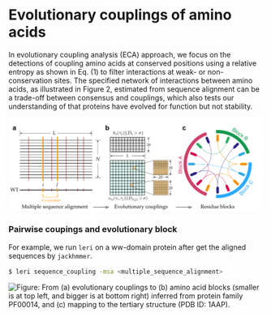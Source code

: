 # Evolutionary couplings of amino acids

In evolutionary coupling analysis \(ECA\) approach, we focus on the detections of coupling amino acids at conserved positions using a relative entropy as shown in Eq. \(1\) to filter interactions at weak- or non-conservation sites. The specified network of interactions between amino acids, as illustrated in Figure 2, estimated from sequence alignment can be a trade-off between consensus and couplings, which also tests our understanding of that proteins have evolved for function but not stability.

![](../.gitbook/assets/evolutionary_coupled_block.png)

### Pairwise coupings and evolutionary block

For example, we run `leri` on a ww-domain protein after get the aligned sequences by `jackhmmer`. 

```bash
$ leri sequence_coupling -msa <multiple_sequence_alignment>
```

![Figure: From \(a\) evolutionary couplings to \(b\) amino acid blocks \(smaller is at top left, and bigger is at bottom right\) inferred from protein family PF00014, and \(c\) mapping to the tertiary structure \(PDB ID: 1AAP\).](../.gitbook/assets/coupling-block.png)

